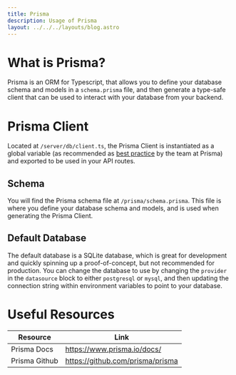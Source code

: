 ```yaml
---
title: Prisma
description: Usage of Prisma
layout: ../../../layouts/blog.astro
---
```


# What is Prisma?

Prisma is an ORM for Typescript, that allows you to define your database schema and models in a `schema.prisma` file, and then generate a type-safe client that can be used to interact with your database from your backend.

# Prisma Client

Located at `/server/db/client.ts`, the Prisma Client is instantiated as a global variable (as recommended as [best practice](https://www.prisma.io/docs/guides/database/troubleshooting-orm/help-articles/nextjs-prisma-client-dev-practices#problem) by the team at Prisma) and exported to be used in your API routes.

## Schema

You will find the Prisma schema file at `/prisma/schema.prisma`. This file is where you define your database schema and models, and is used when generating the Prisma Client.

## Default Database

The default database is a SQLite database, which is great for development and quickly spinning up a proof-of-concept, but not recommended for production. You can change the database to use by changing the `provider` in the `datasource` block to either `postgresql` or `mysql`, and then updating the connection string within environment variables to point to your database.

# Useful Resources

| Resource      | Link                             |
| ------------- | -------------------------------- |
| Prisma Docs   | https://www.prisma.io/docs/      |
| Prisma Github | https://github.com/prisma/prisma |
